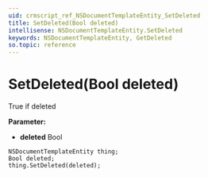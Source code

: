 ```yaml
---
uid: crmscript_ref_NSDocumentTemplateEntity_SetDeleted
title: SetDeleted(Bool deleted)
intellisense: NSDocumentTemplateEntity.SetDeleted
keywords: NSDocumentTemplateEntity, GetDeleted
so.topic: reference
---
```


# SetDeleted(Bool deleted)

True if deleted

**Parameter:** 
* **deleted** Bool

```crmscript
NSDocumentTemplateEntity thing;
Bool deleted;
thing.SetDeleted(deleted);
```

